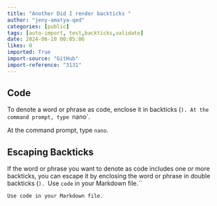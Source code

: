 ```yaml
---
title: "Another Did I render backticks "
author: "jeny-amatya-qed"
categories: [public]
tags: [auto-import, test,backticks,validate]
date: 2024-06-10 00:05:06
likes: 0
imported: True 
import-source: "GitHub"
import-reference: "3131"
---
```


## Code
 
To denote a word or phrase as code, enclose it in backticks (`). At the command prompt, type `nano`.
 
At the command prompt, type `nano`.
 
## Escaping Backticks
 
If the word or phrase you want to denote as code includes one or more backticks, you can escape it by enclosing the word or phrase in double backticks (`). `Use `code` in your Markdown file.``
 
`Use code in your Markdown file.`

